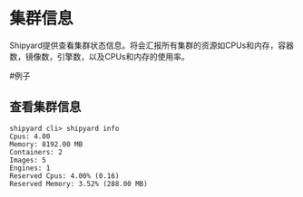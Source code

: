 # 集群信息
Shipyard提供查看集群状态信息。将会汇报所有集群的资源如CPUs和内存，容器数，镜像数，引擎数，以及CPUs和内存的使用率。

#例子
## 查看集群信息
```
shipyard cli> shipyard info
Cpus: 4.00
Memory: 8192.00 MB
Containers: 2
Images: 5
Engines: 1
Reserved Cpus: 4.00% (0.16)
Reserved Memory: 3.52% (288.00 MB)
```
